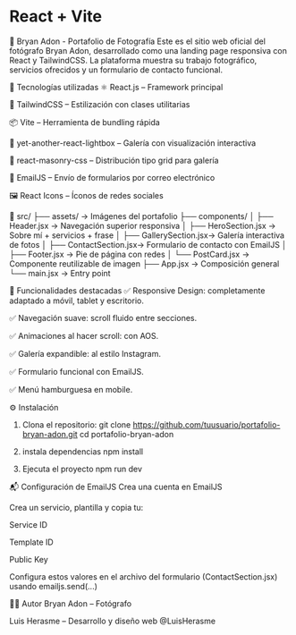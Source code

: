 # React + Vite

📸 Bryan Adon - Portafolio de Fotografía
Este es el sitio web oficial del fotógrafo Bryan Adon, desarrollado como una landing page responsiva con React y TailwindCSS. La plataforma muestra su trabajo fotográfico, servicios ofrecidos y un formulario de contacto funcional.

🧰 Tecnologías utilizadas
⚛️ React.js – Framework principal

🎨 TailwindCSS – Estilización con clases utilitarias

📦 Vite – Herramienta de bundling rápida

📸 yet-another-react-lightbox – Galería con visualización interactiva

🧱 react-masonry-css – Distribución tipo grid para galería

📩 EmailJS – Envío de formularios por correo electrónico

🖼️ React Icons – Íconos de redes sociales

📁 src/
├── assets/               → Imágenes del portafolio
├── components/
│   ├── Header.jsx        → Navegación superior responsiva
│   ├── HeroSection.jsx   → Sobre mí + servicios + frase
│   ├── GallerySection.jsx→ Galería interactiva de fotos
│   ├── ContactSection.jsx→ Formulario de contacto con EmailJS
│   ├── Footer.jsx        → Pie de página con redes
│   └── PostCard.jsx      → Componente reutilizable de imagen
├── App.jsx               → Composición general
└── main.jsx              → Entry point

🧭 Funcionalidades destacadas
✅ Responsive Design: completamente adaptado a móvil, tablet y escritorio.

✅ Navegación suave: scroll fluido entre secciones.

✅ Animaciones al hacer scroll: con AOS.

✅ Galería expandible: al estilo Instagram.

✅ Formulario funcional con EmailJS.

✅ Menú hamburguesa en mobile.

⚙️ Instalación
1. Clona el repositorio:
git clone https://github.com/tuusuario/portafolio-bryan-adon.git
cd portafolio-bryan-adon

2. instala dependencias
   npm install

3. Ejecuta el proyecto
   npm run dev


📬 Configuración de EmailJS
Crea una cuenta en EmailJS

Crea un servicio, plantilla y copia tu:

Service ID

Template ID

Public Key

Configura estos valores en el archivo del formulario (ContactSection.jsx) usando emailjs.send(...)


👨‍💻 Autor
Bryan Adon – Fotógrafo

Luis Herasme – Desarrollo y diseño web
@LuisHerasme




